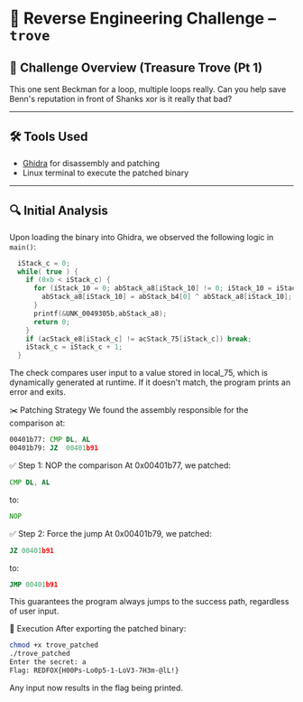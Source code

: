 # 🔐 Reverse Engineering Challenge – `trove`

## 📁 Challenge Overview (Treasure Trove (Pt 1)
This one sent Beckman for a loop, multiple loops really. Can you help save Benn's reputation in front of Shanks xor is it really that bad?

---

## 🛠 Tools Used

- [Ghidra](https://ghidra-sre.org/) for disassembly and patching
- Linux terminal to execute the patched binary

---

## 🔍 Initial Analysis

Upon loading the binary into Ghidra, we observed the following logic in `main()`:

```c
  iStack_c = 0;
  while( true ) {
    if (0xb < iStack_c) {
      for (iStack_10 = 0; abStack_a8[iStack_10] != 0; iStack_10 = iStack_10 + 1) {
        abStack_a8[iStack_10] = abStack_b4[0] ^ abStack_a8[iStack_10];
      }
      printf(&UNK_0049305b,abStack_a8);
      return 0;
    }
    if (acStack_e8[iStack_c] != acStack_75[iStack_c]) break;
    iStack_c = iStack_c + 1;
  }
```
The check compares user input to a value stored in local_75, which is dynamically generated at runtime. If it doesn't match, the program prints an error and exits.

✂️ Patching Strategy
We found the assembly responsible for the comparison at:

```asm
00401b77: CMP DL, AL
00401b79: JZ  00401b91
```
✅ Step 1: NOP the comparison
At 0x00401b77, we patched:

```asm
CMP DL, AL
```
to:
```asm
NOP
```
✅ Step 2: Force the jump
At 0x00401b79, we patched:

```asm
JZ 00401b91
```
to:
```asm
JMP 00401b91
```
This guarantees the program always jumps to the success path, regardless of user input.

🚀 Execution
After exporting the patched binary:

```bash
chmod +x trove_patched
./trove_patched
Enter the secret: a
Flag: REDFOX{H00Ps-Lo0p5-1-LoV3-7H3m-@lL!}
```
Any input now results in the flag being printed.

